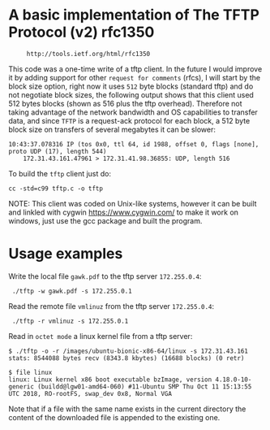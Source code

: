 # A basic implementation of The TFTP Protocol (v2) rfc1350
       
         http://tools.ietf.org/html/rfc1350

This code was a one-time write of a tftp client. In the future I would improve it by adding 
support for other `request for comments` (rfcs), I will start by the block size option, right 
now it uses `512` byte blocks (standard tftp) and do not negotiate block sizes, the following 
output shows that this client used 512 bytes blocks (shown as 516 plus the tftp overhead). 
Therefore not taking advantage of the network bandwidth and OS capabilities to transfer data, 
and since `TFTP` is a request-ack protocol for each block, a 512 byte block size on transfers
of several megabytes it can be slower:

    10:43:37.078316 IP (tos 0x0, ttl 64, id 1988, offset 0, flags [none], proto UDP (17), length 544)
        172.31.43.161.47961 > 172.31.41.98.36855: UDP, length 516

To build the `tftp` client just do:

`cc -std=c99 tftp.c -o tftp`

 NOTE: This client was coded on Unix-like systems, however it can be built and linkled with cygwin https://www.cygwin.com/ to make it work on windows, just use the gcc package and built the program.

# Usage examples

Write the local file `gawk.pdf` to the tftp server `172.255.0.4`:

     ./tftp -w gawk.pdf -s 172.255.0.1

Read the remote file `vmlinuz` from the tftp server `172.255.0.4`:

     ./tftp -r vmlinuz -s 172.255.0.1


Read in `octet mode` a linux kernel file from a tftp server:

    $ ./tftp -o -r /images/ubuntu-bionic-x86-64/linux -s 172.31.43.161
    stats: 8544088 bytes recv (8343.8 kbytes) (16688 blocks) (0 retr)

    $ file linux 
    linux: Linux kernel x86 boot executable bzImage, version 4.18.0-10-generic (buildd@lgw01-amd64-060) #11-Ubuntu SMP Thu Oct 11 15:13:55 UTC 2018, RO-rootFS, swap_dev 0x8, Normal VGA


Note that if a file with the same name exists in the current directory the content of the downloaded file is appended to the existing one.
